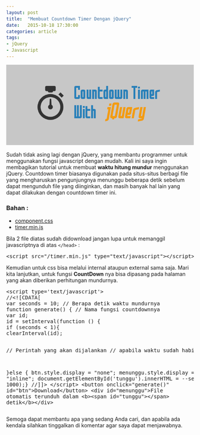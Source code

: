 ```yaml
---
layout: post
title:  "Membuat Countdown Timer Dengan jQuery"
date:   2015-10-18 17:30:00
categories: article
tags:
- jQuery
- Javascript
---
```

<img class="ui centered big image" src="/img/article/countdown-timer-with-jquery.png"/>
<p>Sudah tidak asing lagi dengan jQuery, yang membantu programmer untuk menggunakan fungsi javascript dengan mudah. Kali ini saya ingin membagikan tutorial untuk membuat <b>waktu hitung mundur</b> menggunakan jQuery. Countdown timer biasanya digunakan pada situs-situs berbagi file yang mengharuskan pengunjungnya menunggu beberapa detik sebelum dapat mengunduh file yang diinginkan, dan masih banyak hal lain yang dapat dilakukan dengan countdown timer ini.</p>

<h3 class="ui header">Bahan :</h3>
<ul class="ui list">
	<li><a href="https://github.com/DeVoresyah/Countdown-Timer-With-Button-jQuery/blob/master/component.css">component.css</a></li>
	<li><a href="https://github.com/DeVoresyah/Countdown-Timer-With-Button-jQuery/blob/master/timer.min.js">timer.min.js</a></li>
</ul>

<p>Bila 2 file diatas sudah didownload jangan lupa untuk memanggil javascriptnya di atas <code>&lt;/head&gt;</code> :</p>
<pre>&lt;script src=&quot;/timer.min.js&quot; type=&quot;text/javascript&quot;&gt;&lt;/script&gt;</pre>
<p>Kemudian untuk css bisa melalui internal ataupun external sama saja. Mari kita lanjutkan, untuk fungsi <b>CountDown</b> nya bisa dipasang pada halaman yang akan diberikan perhitungan mundurnya.</p>
<pre>&lt;script type=&#039;text/javascript&#039;&gt;
//&lt;![CDATA[
var seconds = 10; // Berapa detik waktu mundurnya
function generate() { // Nama fungsi countdownnya
var id;
id = setInterval(function () {
if (seconds &lt; 1){
clearInterval(id);

// Perintah yang akan dijalankan
// apabila waktu sudah habis

}else {
btn.style.display = &quot;none&quot;;
menunggu.style.display = &quot;inline&quot;;
document.getElementById(&#039;tunggu&#039;).innerHTML = --seconds;
}
}, 1000);}
//]]&gt;
&lt;/script&gt;
&lt;button onclick=&quot;generate()&quot; id=&quot;btn&quot;&gt;Download&lt;/button&gt;
&lt;div id=&quot;menunggu&quot;&gt;File otomatis terunduh dalam &lt;b&gt;&lt;span id=&quot;tunggu&quot;&gt;&lt;/span&gt; detik&lt;/b&gt;&lt;/div&gt;</pre>
<p>Semoga dapat membantu apa yang sedang Anda cari, dan apabila ada kendala silahkan tinggalkan di komentar agar saya dapat menjawabnya.</p>